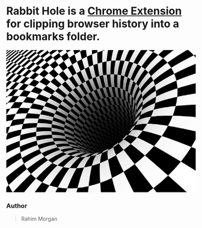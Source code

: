# Rabbit Hole is a [ Chrome Extension ](https://chrome.google.com/webstore/detail/rabbit-hole/jhjfjpfnbkoebmgamgfomaodjjbakehb/ "Rabbit Hole" ) for clipping browser history into a bookmarks folder.

![Rabbit Hole](black-checkered-hole.jpg)

### Author

> Rahim Morgan